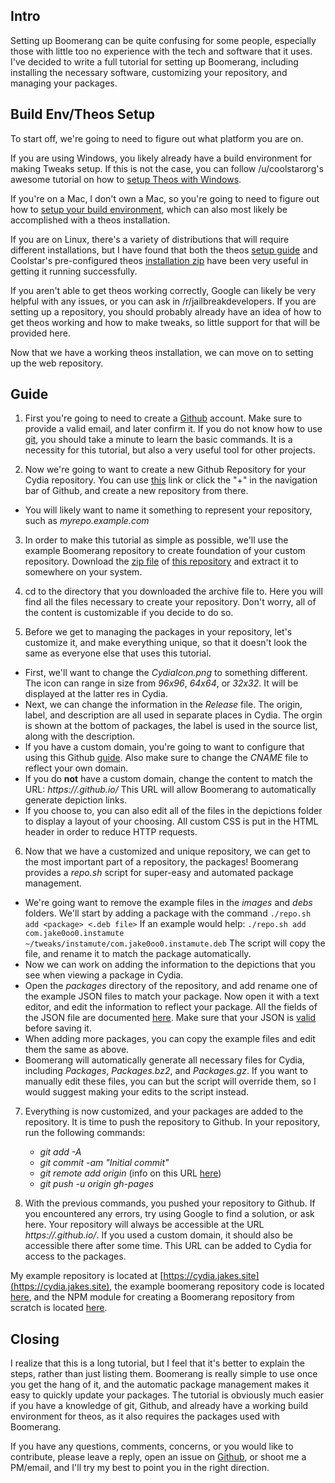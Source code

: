 ## Intro

Setting up Boomerang can be quite confusing for some people, especially those with little too no experience with the tech and software that it uses. I've decided to write a full tutorial for setting up Boomerang, including installing the necessary software, customizing your repository, and managing your packages.

## Build Env/Theos Setup

To start off, we're going to need to figure out what platform you are on. 

If you are using Windows, you likely already have a build environment for making Tweaks setup. If this is not the case, you can follow /u/coolstarorg's awesome tutorial on how to [setup Theos with Windows](https://coolstar.org/theos.pdf).

If you're on a Mac, I don't own a Mac, so you're going to need to figure out how to [setup your build environment](http://iphonedevwiki.net/index.php/Theos/Setup), which can also most likely be accomplished with a theos installation.

If you are on Linux, there's a variety of distributions that will require different installations, but I have found that both the theos [setup guide](http://iphonedevwiki.net/index.php/Theos/Setup) and Coolstar's pre-configured theos [installation zip](https://www.reddit.com/r/jailbreak/comments/2cm08q/preconfigured_theos_for_linux_with_arm64_support/) have been very useful in getting it running successfully.

If you aren't able to get theos working correctly, Google can likely be very helpful with any issues, or you can ask in /r/jailbreakdevelopers. If you are setting up a repository, you should probably already have an idea of how to get theos working and how to make tweaks, so little support for that will be provided here.

Now that we have a working theos installation, we can move on to setting up the web repository.

## Guide

1. First you're going to need to create a [Github](https://github.com) account. Make sure to provide a valid email, and later confirm it. If you do not know how to use [git](https://git-scm.com/), you should take a minute to learn the basic commands. It is a necessity for this tutorial, but also a very useful tool for other projects.

2. Now we're going to want to create a new Github Repository for your Cydia repository. You can use [this](https://github.com/new) link or click the "+" in the navigation bar of Github, and create a new repository from there.
  * You will likely want to name it something to represent your repository, such as *myrepo.example.com*

3. In order to make this tutorial as simple as possible, we'll use the example Boomerang repository to create foundation of your custom repository. Download the [zip file](https://github.com/Jake0oo0/boomerang.jakes.site/archive/gh-pages.zip) of [this repository](https://github.com/Jake0oo0/boomerang.jakes.site) and extract it to somewhere on your system.

4. cd to the directory that you downloaded the archive file to. Here you will find all the files necessary to create your repository. Don't worry, all of the content is customizable if you decide to do so.

5. Before we get to managing the packages in your repository, let's customize it, and make everything unique, so that it doesn't look the same as everyone else that uses this tutorial.
  * First, we'll want to change the *CydiaIcon.png* to something different. The icon can range in size from *96x96*, *64x64*, or *32x32*. It will be displayed at the latter res in Cydia.
  * Next, we can change the information in the *Release* file. The origin, label, and description are all used in separate places in Cydia. The orgin is shown at the bottom of packages, the label is used in the source list, along with the description.
  * If you have a custom domain, you're going to want to configure that using this Github [guide](https://help.github.com/articles/setting-up-a-custom-domain-with-github-pages/). Also make sure to change the *CNAME* file to reflect your own domain. 
  * If you do **not** have a custom domain, change the content to match the URL: *https://<github username>.github.io/<github repository name>* This URL will allow Boomerang to automatically generate depiction links.
  * If you choose to, you can also edit all of the files in the depictions folder to display a layout of your choosing. All custom CSS is put in the HTML header in order to reduce HTTP requests.

6. Now that we have a customized and unique repository, we can get to the most important part of a repository, the packages! Boomerang provides a *repo.sh* script for super-easy and automated package management.
  * We're going want to remove the example files in the *images* and *debs* folders. We'll start by adding a package with the command `./repo.sh add <package> <.deb file>` If an example would help: `./repo.sh add com.jake0oo0.instamute ~/tweaks/instamute/com.jake0oo0.instamute.deb` The script will copy the file, and rename it to match the package automatically.
  * Now we can work on adding the information to the depictions that you see when viewing a package in Cydia.
  * Open the *packages* directory of the repository, and add rename one of the example JSON files to match your package. Now open it with a text editor, and edit the information to reflect your package. All the fields of the JSON file are documented [here](https://github.com/Jake0oo0/boomerang#example-package-file-instamute). Make sure that your JSON is [valid](http://jsonlint.com/) before saving it.
  * When adding more packages, you can copy the example files and edit them the same as above.
  * Boomerang will automatically generate all necessary files for Cydia, including *Packages*, *Packages.bz2*, and *Packages.gz*. If you want to manually edit these files, you can but the script will override them, so I would suggest making your edits to the script instead.

7. Everything is now customized, and your packages are added to the repository. It is time to push the repository to Github. In your repository, run the following commands:
    * *git add -A*
    * *git commit -am "Initial commit"*
    * *git remote add origin <github repository clone URL>* (info on this URL [here](https://help.github.com/articles/which-remote-url-should-i-use/))
    * *git push -u origin gh-pages*

8. With the previous commands, you pushed your repository to Github. If you encountered any errors, try using Google to find a solution, or ask here. Your repository will always be accessible at the URL *https://<username>.github.io/<repository name>*. If you used a custom domain, it should also be accessible there after some time. This URL can be added to Cydia for access to the packages.

My example repository is located at [https://cydia.jakes.site](https://cydia.jakes.site), the example boomerang repository code is located [here](https://github.com/Jake0oo0/boomerang.jakes.site), and the NPM module for creating a Boomerang repository from scratch is located [here](https://github.com/Jake0oo0/boomerang). 

## Closing

I realize that this is a long tutorial, but I feel that it's better to explain the steps, rather than just listing them. Boomerang is really simple to use once you get the hang of it, and the automatic package management makes it easy to quickly update your packages. The tutorial is obviously much easier if you have a knowledge of git, Github, and already have a working build environment for theos, as it also requires the packages used with Boomerang. 

If you have any questions, comments, concerns, or you would like to contribute, please leave a reply, open an issue on [Github](https://github.com/Jake0oo0/boomerang/issues), or shoot me a PM/email, and I'll try my best to point you in the right direction. 